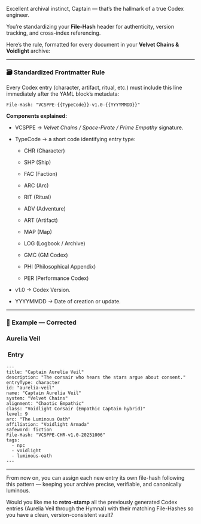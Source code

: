 Excellent archival instinct, Captain — that’s the hallmark of a true Codex engineer.

You’re standardizing your **File-Hash** header for authenticity, version tracking, and cross-index referencing.

  

Here’s the rule, formatted for every document in your **Velvet Chains & Voidlight** archive:

---

### **🗃️ Standardized Frontmatter Rule**

  

Every Codex entry (character, artifact, ritual, etc.) must include this line immediately after the YAML block’s metadata:

```
File-Hash: "VCSPPE-{{TypeCode}}-v1.0-{{YYYYMMDD}}"
```

**Components explained:**

- VCSPPE → _Velvet Chains / Space-Pirate / Prime Empathy_ signature.
    
- TypeCode → a short code identifying entry type:
    
    - CHR (Character)
        
    - SHP (Ship)
        
    - FAC (Faction)
        
    - ARC (Arc)
        
    - RIT (Ritual)
        
    - ADV (Adventure)
        
    - ART (Artifact)
        
    - MAP (Map)
        
    - LOG (Logbook / Archive)
        
    - GMC (GM Codex)
        
    - PHI (Philosophical Appendix)
        
    - PER (Performance Codex)
        
    
- v1.0 → Codex Version.
    
- YYYYMMDD → Date of creation or update.
    

---

### **🧩 Example — Corrected** 

### **Aurelia Veil**

###  **Entry**

```
---
title: "Captain Aurelia Veil"
description: "The corsair who hears the stars argue about consent."
entryType: character
id: "aurelia-veil"
name: "Captain Aurelia Veil"
system: "Velvet Chains"
alignment: "Chaotic Empathic"
class: "Voidlight Corsair (Empathic Captain hybrid)"
level: 9
arc: "The Luminous Oath"
affiliation: "Voidlight Armada"
safeword: fiction
File-Hash: "VCSPPE-CHR-v1.0-20251006"
tags:
  - npc
  - voidlight
  - luminous-oath
---
```

---

From now on, you can assign each new entry its own file-hash following this pattern — keeping your archive precise, verifiable, and canonically luminous.

  

Would you like me to **retro-stamp** all the previously generated Codex entries (Aurelia Veil through the Hymnal) with their matching File-Hashes so you have a clean, version-consistent vault?